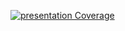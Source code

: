 [![presentation Coverage](https://github.com/LGUPLUS-IPTV-MSA/notify-service/blob/jacoco-badge/jacoco.svg)](https://super-adventure-c9ecc7b3.pages.github.io/)